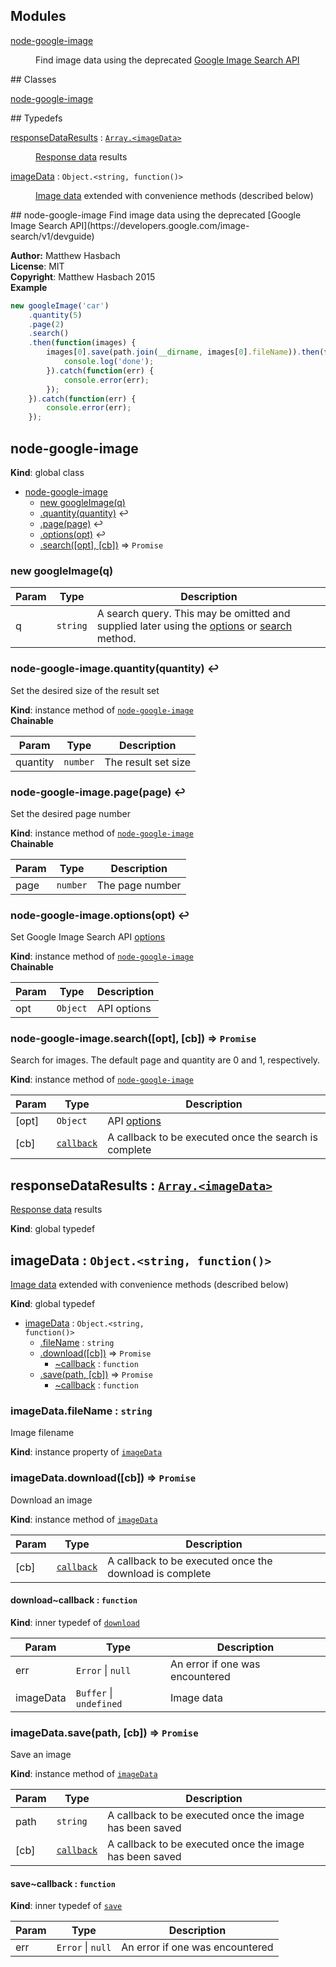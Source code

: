 ## Modules
<dl>
<dt><a href="#module_node-google-image">node-google-image</a></dt>
<dd><p>Find image data using the deprecated <a href="https://developers.google.com/image-search/v1/devguide">Google Image Search API</a></p>
</dd>
</dl>
## Classes
<dl>
<dt><a href="#node-google-image">node-google-image</a></dt>
<dd></dd>
</dl>
## Typedefs
<dl>
<dt><a href="#responseDataResults">responseDataResults</a> : <code><a href="#imageData">Array.&lt;imageData&gt;</a></code></dt>
<dd><p><a href="https://developers.google.com/image-search/v1/jsondevguide#results_guaranteed">Response data</a> results</p>
</dd>
<dt><a href="#imageData">imageData</a> : <code>Object.&lt;string, function()&gt;</code></dt>
<dd><p><a href="https://developers.google.com/image-search/v1/jsondevguide#results_guaranteed">Image data</a> extended with convenience methods (described below)</p>
</dd>
</dl>
<a name="module_node-google-image"></a>
## node-google-image
Find image data using the deprecated [Google Image Search API](https://developers.google.com/image-search/v1/devguide)

**Author:** Matthew Hasbach  
**License**: MIT  
**Copyright**: Matthew Hasbach 2015  
**Example**  
```js
new googleImage('car')
    .quantity(5)
    .page(2)
    .search()
    .then(function(images) {
        images[0].save(path.join(__dirname, images[0].fileName)).then(function() {
            console.log('done');
        }).catch(function(err) {
            console.error(err);
        });
    }).catch(function(err) {
        console.error(err);
    });
```
<a name="node-google-image"></a>
## node-google-image
**Kind**: global class  

* [node-google-image](#node-google-image)
  * [new googleImage(q)](#new_node-google-image_new)
  * [.quantity(quantity)](#node-google-image+quantity) ↩︎
  * [.page(page)](#node-google-image+page) ↩︎
  * [.options(opt)](#node-google-image+options) ↩︎
  * [.search([opt], [cb])](#node-google-image+search) ⇒ <code>Promise</code>

<a name="new_node-google-image_new"></a>
### new googleImage(q)

| Param | Type | Description |
| --- | --- | --- |
| q | <code>string</code> | A search query. This may be omitted and supplied later using the [options](#node-google-image+options) or [search](#node-google-image+search) method. |

<a name="node-google-image+quantity"></a>
### node-google-image.quantity(quantity) ↩︎
Set the desired size of the result set

**Kind**: instance method of <code>[node-google-image](#node-google-image)</code>  
**Chainable**  

| Param | Type | Description |
| --- | --- | --- |
| quantity | <code>number</code> | The result set size |

<a name="node-google-image+page"></a>
### node-google-image.page(page) ↩︎
Set the desired page number

**Kind**: instance method of <code>[node-google-image](#node-google-image)</code>  
**Chainable**  

| Param | Type | Description |
| --- | --- | --- |
| page | <code>number</code> | The page number |

<a name="node-google-image+options"></a>
### node-google-image.options(opt) ↩︎
Set Google Image Search API [options](https://developers.google.com/image-search/v1/jsondevguide#json_args)

**Kind**: instance method of <code>[node-google-image](#node-google-image)</code>  
**Chainable**  

| Param | Type | Description |
| --- | --- | --- |
| opt | <code>Object</code> | API options |

<a name="node-google-image+search"></a>
### node-google-image.search([opt], [cb]) ⇒ <code>Promise</code>
Search for images. The default page and quantity are 0 and 1, respectively.

**Kind**: instance method of <code>[node-google-image](#node-google-image)</code>  

| Param | Type | Description |
| --- | --- | --- |
| [opt] | <code>Object</code> | API [options](https://developers.google.com/image-search/v1/jsondevguide#json_args) |
| [cb] | <code>[callback](#search..callback)</code> | A callback to be executed once the search is complete |

<a name="responseDataResults"></a>
## responseDataResults : <code>[Array.&lt;imageData&gt;](#imageData)</code>
[Response data](https://developers.google.com/image-search/v1/jsondevguide#results_guaranteed) results

**Kind**: global typedef  
<a name="imageData"></a>
## imageData : <code>Object.&lt;string, function()&gt;</code>
[Image data](https://developers.google.com/image-search/v1/jsondevguide#results_guaranteed) extended with convenience methods (described below)

**Kind**: global typedef  

* [imageData](#imageData) : <code>Object.&lt;string, function()&gt;</code>
  * [.fileName](#imageData+fileName) : <code>string</code>
  * [.download([cb])](#imageData+download) ⇒ <code>Promise</code>
    * [~callback](#imageData+download..callback) : <code>function</code>
  * [.save(path, [cb])](#imageData+save) ⇒ <code>Promise</code>
    * [~callback](#imageData+save..callback) : <code>function</code>

<a name="imageData+fileName"></a>
### imageData.fileName : <code>string</code>
Image filename

**Kind**: instance property of <code>[imageData](#imageData)</code>  
<a name="imageData+download"></a>
### imageData.download([cb]) ⇒ <code>Promise</code>
Download an image

**Kind**: instance method of <code>[imageData](#imageData)</code>  

| Param | Type | Description |
| --- | --- | --- |
| [cb] | <code>[callback](#imageData+download..callback)</code> | A callback to be executed once the download is complete |

<a name="imageData+download..callback"></a>
#### download~callback : <code>function</code>
**Kind**: inner typedef of <code>[download](#imageData+download)</code>  

| Param | Type | Description |
| --- | --- | --- |
| err | <code>Error</code> &#124; <code>null</code> | An error if one was encountered |
| imageData | <code>Buffer</code> &#124; <code>undefined</code> | Image data |

<a name="imageData+save"></a>
### imageData.save(path, [cb]) ⇒ <code>Promise</code>
Save an image

**Kind**: instance method of <code>[imageData](#imageData)</code>  

| Param | Type | Description |
| --- | --- | --- |
| path | <code>string</code> | A callback to be executed once the image has been saved |
| [cb] | <code>[callback](#imageData+save..callback)</code> | A callback to be executed once the image has been saved |

<a name="imageData+save..callback"></a>
#### save~callback : <code>function</code>
**Kind**: inner typedef of <code>[save](#imageData+save)</code>  

| Param | Type | Description |
| --- | --- | --- |
| err | <code>Error</code> &#124; <code>null</code> | An error if one was encountered |

